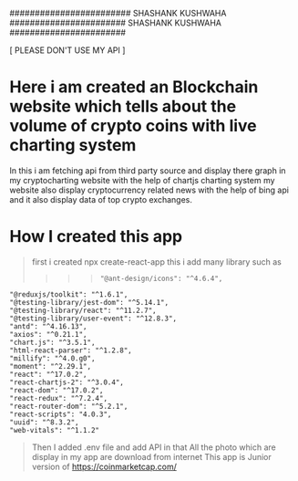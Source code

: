 ######################## SHASHANK KUSHWAHA ####################### SHASHANK KUSHWAHA #######################

[ PLEASE DON'T USE MY API ]

# Here i am created an Blockchain website which tells about the volume of crypto coins with live charting system

In this i am fetching api from third party source and display there graph in my cryptocharting website with the help of chartjs charting system my website also display cryptocurrency related news with the help of bing api and it also display data of top crypto exchanges.

# How I created this app

> first i created npx create-react-app
> this i add many library such as
>
> > > >     "@ant-design/icons": "^4.6.4",

    "@reduxjs/toolkit": "^1.6.1",
    "@testing-library/jest-dom": "^5.14.1",
    "@testing-library/react": "^11.2.7",
    "@testing-library/user-event": "^12.8.3",
    "antd": "^4.16.13",
    "axios": "^0.21.1",
    "chart.js": "^3.5.1",
    "html-react-parser": "^1.2.8",
    "millify": "^4.0.g0",
    "moment": "^2.29.1",
    "react": "^17.0.2",
    "react-chartjs-2": "^3.0.4",
    "react-dom": "^17.0.2",
    "react-redux": "^7.2.4",
    "react-router-dom": "^5.2.1",
    "react-scripts": "4.0.3",
    "uuid": "^8.3.2",
    "web-vitals": "^1.1.2"

> Then I added .env file and add API in that
> All the photo which are display in my app are download from internet
> This app is Junior version of https://coinmarketcap.com/
